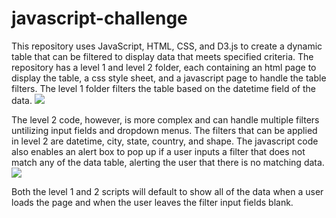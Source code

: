 # javascript-challenge
This repository uses JavaScript, HTML, CSS, and D3.js to create a dynamic table that can be filtered to display data that meets specified criteria. The repository has a level 1 and level 2 folder, each containing an html page to display the table, a css style sheet, and a javascript page to handle the table filters. The level 1 folder filters the table based on the datetime field of the data.
![](images/ufo1_screenshot)

The level 2 code, however, is more complex and can handle multiple filters untilizing input fields and dropdown menus. The filters that can be applied in level 2 are datetime, city, state, country, and shape. The javascript code also enables an alert box to pop up if a user inputs a filter that does not match any of the data table, alerting the user that there is no matching data.
![](images/ufo2_screenshot)

Both the level 1 and 2 scripts will default to show all of the data when a user loads the page and when the user leaves the filter input fields blank.

